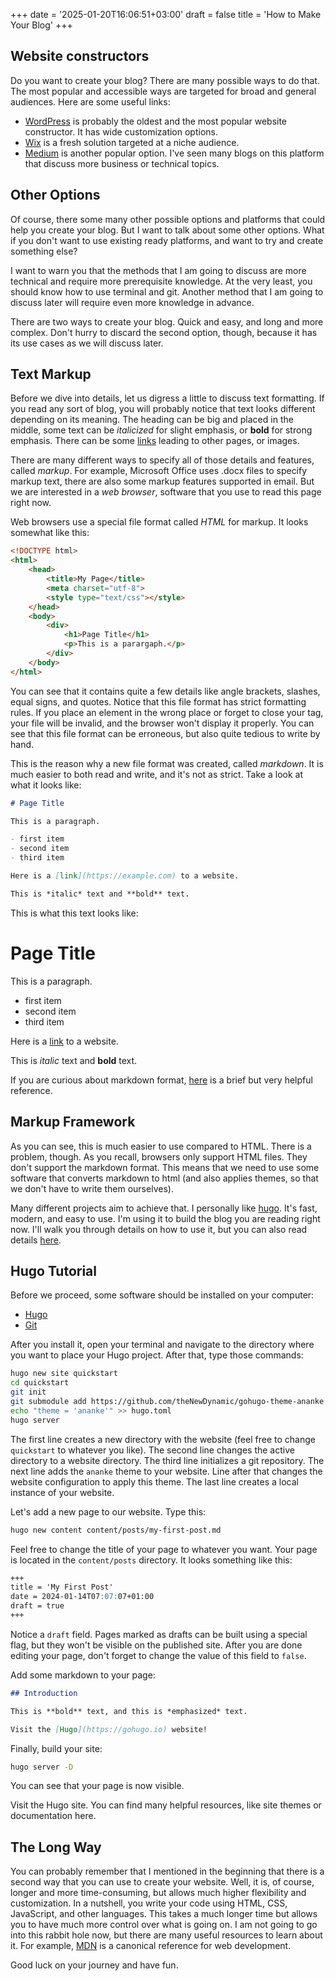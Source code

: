 +++
date = '2025-01-20T16:06:51+03:00'
draft = false
title = 'How to Make Your Blog'
+++

## Website constructors

Do you want to create your blog? There are many possible ways to do that. The most popular and accessible ways are targeted for broad and general audiences. Here are some useful links:

- [WordPress](https://wordpress.com) is probably the oldest and the most popular website constructor. It has wide customization options.
- [Wix](https://wix.com) is a fresh solution targeted at a niche audience.
- [Medium](https://medium.com) is another popular option. I've seen many blogs on this platform that discuss more business or technical topics.

## Other Options

Of course, there some many other possible options and platforms that could help you create your blog. But I want to talk about some other options. What if you don't want to use existing ready platforms, and want to try and create something else?

I want to warn you that the methods that I am going to discuss are more technical and require more prerequisite knowledge. At the very least, you should know how to use terminal and git. Another method that I am going to discuss later will require even more knowledge in advance.

There are two ways to create your blog. Quick and easy, and long and more complex. Don't hurry to discard the second option, though, because it has its use cases as we will discuss later.

## Text Markup

Before we dive into details, let us digress a little to discuss text formatting. If you read any sort of blog, you will probably notice that text looks different depending on its meaning. The heading can be big and placed in the middle, some text can be *italicized* for slight emphasis, or **bold** for strong emphasis. There can be some [links]() leading to other pages, or images.

There are many different ways to specify all of those details and features, called *markup*. For example, Microsoft Office uses .docx files to specify markup text, there are also some markup features supported in email. But we are interested in a *web browser*, software that you use to read this page right now.

Web browsers use a special file format called *HTML* for markup. It looks somewhat like this:

```html
<!DOCTYPE html>
<html>
    <head>
        <title>My Page</title>
        <meta charset="utf-8">
        <style type="text/css"></style>
    </head>
    <body>
        <div>
            <h1>Page Title</h1>
            <p>This is a parargaph.</p>
        </div>
    </body>
</html>
```

You can see that it contains quite a few details like angle brackets, slashes, equal signs, and quotes. Notice that this file format has strict formatting rules. If you place an element in the wrong place or forget to close your tag, your file will be invalid, and the browser won't display it properly. You can see that this file format can be erroneous, but also quite tedious to write by hand.

This is the reason why a new file format was created, called *markdown*. It is much easier to both read and write, and it's not as strict. Take a look at what it looks like:

```markdown
# Page Title

This is a paragraph.

- first item
- second item
- third item

Here is a [link](https://example.com) to a website.

This is *italic* text and **bold** text.
```

This is what this text looks like:

# Page Title

This is a paragraph.

- first item
- second item
- third item

Here is a [link](https://example.com) to a website.

This is *italic* text and **bold** text.

If you are curious about markdown format, [here](https://commonmark.org/help/) is a brief but very helpful reference.

## Markup Framework

As you can see, this is much easier to use compared to HTML. There is a problem, though. As you recall, browsers only support HTML files. They don't support the markdown format. This means that we need to use some software that converts markdown to html (and also applies themes, so that we don't have to write them ourselves).

Many different projects aim to achieve that. I personally like [hugo](https:/gohugo.io). It's fast, modern, and easy to use. I'm using it to build the blog you are reading right now. I'll walk you through details on how to use it, but you can also read details [here](https://gohugo.io/getting-started/quick-start/).

## Hugo Tutorial

Before we proceed, some software should be installed on your computer:

- [Hugo](https://gohugo.io)
- [Git](https://git-scm.com)

After you install it, open your terminal and navigate to the directory where you want to place your Hugo project. After that, type those commands:

```bash
hugo new site quickstart
cd quickstart
git init
git submodule add https://github.com/theNewDynamic/gohugo-theme-ananke.git themes/ananke
echo "theme = 'ananke'" >> hugo.toml
hugo server
```

The first line creates a new directory with the website (feel free to change `quickstart` to whatever you like). The second line changes the active directory to a website directory. The third line initializes a git repository. The next line adds the `ananke` theme to your website. Line after that changes the website configuration to apply this theme. The last line creates a local instance of your website.

Let's add a new page to our website. Type this:

```bash
hugo new content content/posts/my-first-post.md
```

Feel free to change the title of your page to whatever you want. Your page is located in the `content/posts` directory. It looks something like this:

```markdown
+++
title = 'My First Post'
date = 2024-01-14T07:07:07+01:00
draft = true
+++
```

Notice a `draft` field. Pages marked as drafts can be built using a special flag, but they won't be visible on the published site. After you are done editing your page, don't forget to change the value of this field to `false`.

Add some markdown to your page:

```markdown
## Introduction

This is **bold** text, and this is *emphasized* text.

Visit the [Hugo](https://gohugo.io) website!
```

Finally, build your site:

```bash
hugo server -D
```

You can see that your page is now visible.

Visit the Hugo site. You can find many helpful resources, like site themes or documentation here.

## The Long Way

You can probably remember that I mentioned in the beginning that there is a second way that you can use to create your website. Well, it is, of course, longer and more time-consuming, but allows much higher flexibility and customization. In a nutshell, you write your code using HTML, CSS, JavaScript, and other languages. This takes a much longer time but allows you to have much more control over what is going on. I am not going to go into this rabbit hole now, but there are many useful resources to learn about it. For example, [MDN](https://developer.mozilla.org/en-US/) is a canonical reference for web development.

Good luck on your journey and have fun.